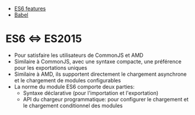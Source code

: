 - [ES6 features](https://github.com/lukehoban/es6features)
- [Babel](https://babeljs.io/repl)

# ES6 <=> ES2015
* Pour satisfaire les utilisateurs de CommonJS et AMD
* Similaire à CommonJS, avec une syntaxe compacte, une préférence pour les exportations uniques
* Similaire à AMD, ils supportent directement le chargement asynchrone et le chargement de modules configurables
* La norme du module ES6 comporte deux parties:
    - Syntaxe déclarative (pour l'importation et l'exportation)
    - API du chargeur programmatique: pour configurer le chargement et le chargement conditionnel des modules